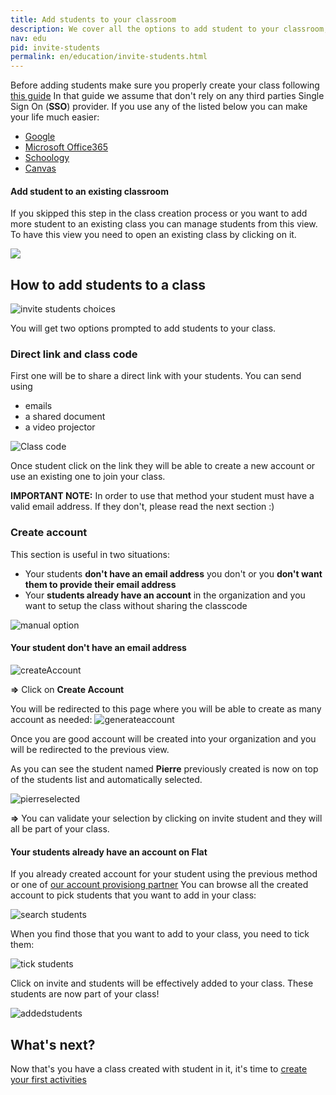 ```yaml
---
title: Add students to your classroom
description: We cover all the options to add student to your classroom, code, direct link and synchronization with third parties platforms
nav: edu
pid: invite-students
permalink: en/education/invite-students.html
---
```


Before adding students make sure you properly create your class following [this guide](/help/en/education/create-new-class.html)
In that guide we assume that don't rely on any third parties Single Sign On (**SSO**) provider. If you use any of the listed below you can make your life much easier:

* [Google]()
* [Microsoft Office365]()
* [Schoology]()
* [Canvas]()

#### **Add student to an existing classroom**

If you skipped this step in the class creation process or you want to add more student to an existing class you can manage students from this view. To have this view you need to open an existing class by clicking on it.

![](/help/assets/img/invitestudents/existing-class.png)

## How to add students to a class

![invite students choices](/help/assets/img/invitestudents/invitestudents.png)

You will get two options prompted to add students to your class.

### Direct link and class code

First one will be to share a direct link with your students. You can send using 

* emails
* a shared document
* a video projector

![Class code](/help/assets/img/invitestudents/classcode.png)

Once student click on the link they will be able to create a new account or use an existing one to join your class.

**IMPORTANT NOTE:** In order to use that method your student must have a valid email address. If they don't, please read the next section :)

### Create account

This section is useful in two situations:

* Your students **don't have an email address** you don't or you **don't want them to provide their email address**
* Your **students already have an account** in the organization and you want to setup the class without sharing the classcode

![manual option](/help/assets/img/invitestudents/addstudents.png)

#### **Your student don't have an email address**

![createAccount](/help/assets/img/invitestudents/addstudents-createaccount.png)

**=>** Click on **Create Account**

You will be redirected to this page where you will be able to create as many account as needed:
![generateaccount](/help/assets/img/invitestudents/generate-account.png)


Once you are good account will be created into your organization and you will be redirected to the previous view.

As you can see the student named **Pierre** previously created is now on top of the students list and automatically selected.


![pierreselected](/help/assets/img/invitestudents/pierreselected.png)

**=>** You can validate your selection by clicking on invite student and they will all be part of your class.


#### **Your students already have an account on Flat**


If you already created account for your student using the previous method or one of [our account provisiong partner]()
You can browse all the created account to pick students that you want to add in your class:

![search students](/help/assets/img/invitestudents/search-addstudents.png)

When you find those that you want to add to your class, you need to tick them:

![tick students](/help/assets/img/invitestudents/tickstudents.png)

Click on invite and students will be effectively added to your class. These students are now part of your class!

![addedstudents](/help/assets/img/invitestudents/addedstudents.png)

## What's next?

Now that's you have a class created with student in it, it's time to [create your first activities](/help/en/education/assignments-activities.html)

